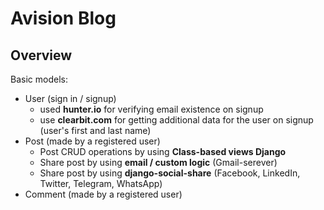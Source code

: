 # Avision Blog

## Overview
Basic models:<br />
- User (sign in / signup)<br />
    - used **hunter.io** for verifying email existence on signup
    - use **clearbit.com** for getting additional data for the user on signup (user's first and last name)
- Post (made by a registered user)<br />
    - Post CRUD operations by using **Class-based views Django**
    - Share post by using **email / custom logic** (Gmail-serever)
    - Share post by using **django-social-share** (Facebook, LinkedIn, Twitter, Telegram, WhatsApp)
- Comment (made by a registered user)<br />